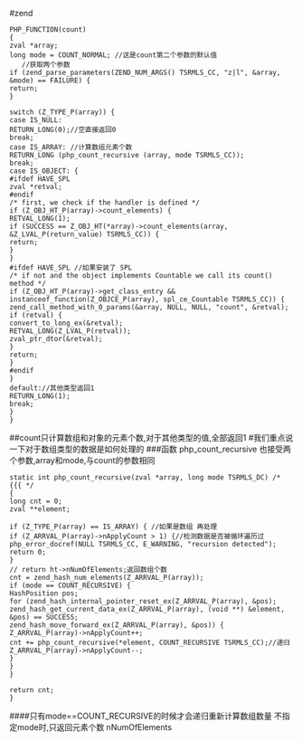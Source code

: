 #zend






    PHP_FUNCTION(count)
    {
    zval *array;
    long mode = COUNT_NORMAL; //这是count第二个参数的默认值
       //获取两个参数
    if (zend_parse_parameters(ZEND_NUM_ARGS() TSRMLS_CC, "z|l", &array, &mode) == FAILURE) {
    return;
    }
     
    switch (Z_TYPE_P(array)) {
    case IS_NULL:
    RETURN_LONG(0);//空直接返回0
    break;
    case IS_ARRAY: //计算数组元素个数
    RETURN_LONG (php_count_recursive (array, mode TSRMLS_CC));
    break;
    case IS_OBJECT: {
    #ifdef HAVE_SPL
    zval *retval;
    #endif
    /* first, we check if the handler is defined */
    if (Z_OBJ_HT_P(array)->count_elements) {
    RETVAL_LONG(1);
    if (SUCCESS == Z_OBJ_HT(*array)->count_elements(array, &Z_LVAL_P(return_value) TSRMLS_CC)) {
    return;
    }
    }
    #ifdef HAVE_SPL //如果安装了 SPL
    /* if not and the object implements Countable we call its count() method */
    if (Z_OBJ_HT_P(array)->get_class_entry && instanceof_function(Z_OBJCE_P(array), spl_ce_Countable TSRMLS_CC)) {
    zend_call_method_with_0_params(&array, NULL, NULL, "count", &retval);
    if (retval) {
    convert_to_long_ex(&retval);
    RETVAL_LONG(Z_LVAL_P(retval));
    zval_ptr_dtor(&retval);
    }
    return;
    }
    #endif
    }
    default://其他类型返回1
    RETURN_LONG(1);
    break;
    }
    }
    





##count只计算数组和对象的元素个数,对于其他类型的值,全部返回1
#我们重点说一下对于数组类型的数据是如何处理的
###函数 php_count_recursive 也接受两个参数,array和mode,与count的参数相同


    static int php_count_recursive(zval *array, long mode TSRMLS_DC) /* {{{ */
    {
    long cnt = 0;
    zval **element;
     
    if (Z_TYPE_P(array) == IS_ARRAY) { //如果是数组 再处理
    if (Z_ARRVAL_P(array)->nApplyCount > 1) {//检测数据是否被循环遍历过
    php_error_docref(NULL TSRMLS_CC, E_WARNING, "recursion detected");
    return 0;
    }
    // return ht->nNumOfElements;返回数组个数
    cnt = zend_hash_num_elements(Z_ARRVAL_P(array));
    if (mode == COUNT_RECURSIVE) {
    HashPosition pos;
    for (zend_hash_internal_pointer_reset_ex(Z_ARRVAL_P(array), &pos);
    zend_hash_get_current_data_ex(Z_ARRVAL_P(array), (void **) &element, &pos) == SUCCESS;
    zend_hash_move_forward_ex(Z_ARRVAL_P(array), &pos)) {
    Z_ARRVAL_P(array)->nApplyCount++;
    cnt += php_count_recursive(*element, COUNT_RECURSIVE TSRMLS_CC);//递归
    Z_ARRVAL_P(array)->nApplyCount--;
    }
    }
    }   
     
    return cnt;
    }


####只有mode==COUNT_RECURSIVE的时候才会递归重新计算数组数量
不指定mode时,只返回元素个数 nNumOfElements